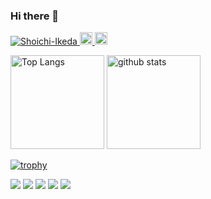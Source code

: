 ### Hi there 👋
<p align="left"> 
  <a href="https://github.com/Shoichi-Ikeda/Shoichi-Ikeda/">
    <img src="https://komarev.com/ghpvc/?username=Shoichi-Ikeda" alt="Shoichi-Ikeda" />
  </a>
  <a href="http://twitter.com/Gentle_sh01">
    <img height="20" src="https://img.shields.io/twitter/follow/Gentle_sh01?label=Twitter&logo=twitter&style=flat" />
  </a>
  <a href="https://github.com/Shoichi-Ikeda">
    <img height="20" src="https://img.shields.io/github/followers/Shoichi-Ikeda?label=follow&logo=github&style=flat" />
  </a>
</p>

<p align="left"> 
  <img alt="Top Langs" height="150px" src="https://github-readme-stats.vercel.app/api/top-langs/?username=Shoichi-Ikeda&layout=compact&count_private=true&show_icons=true&show_icons=true&theme=dark" />
  <img alt="github stats" height="150px" src="https://github-readme-stats.vercel.app/api?username=Shoichi-Ikeda&count_private=true&show_icons=true&show_icons=true&theme=dark" />
</p>

[![trophy](https://github-profile-trophy.vercel.app/?username=Shoichi-Ikeda&theme=gruvbox)](https://github.com/Shoichi-Ikeda/github-profile-trophy)


[![](https://raw.githubusercontent.com/Shoichi-Ikeda/github-profile-summary-cards-example/master/profile-summary-card-output/github_dark/0-profile-details.svg)](https://github.com/Shoichi-Ikeda/github-profile-summary-cards)
[![](https://raw.githubusercontent.com/Shoichi-Ikeda/github-profile-summary-cards-example/master/profile-summary-card-output/github_dark/1-repos-per-language.svg)](https://github.com/Shoichi-Ikeda/github-profile-summary-cards) [![](https://raw.githubusercontent.com/Shoichi-Ikeda/github-profile-summary-cards-example/master/profile-summary-card-output/github_dark/2-most-commit-language.svg)](https://github.com/Shoichi-Ikeda/github-profile-summary-cards)
[![](https://raw.githubusercontent.com/Shoichi-Ikeda/github-profile-summary-cards-example/master/profile-summary-card-output/github_dark/3-stats.svg)](https://github.com/Shoichi-Ikeda/github-profile-summary-cards) [![](https://raw.githubusercontent.com/Shoichi-Ikeda/github-profile-summary-cards-example/master/profile-summary-card-output/github_dark/4-productive-time.svg)](https://github.com/Shoichi-Ikeda/github-profile-summary-cards)
